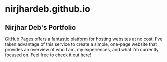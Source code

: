 # **nirjhardeb.github.io**
## **Nirjhar Deb's Portfolio**
GitHub Pages offers a fantastic platform for hosting websites at no cost. I've taken advantage of this service to create a simple, one-page website that provides an overview of who I am, my experiences, and what I'm currently focused on. Feel free to check it out [here](https://nirjhardeb.github.io/)!

